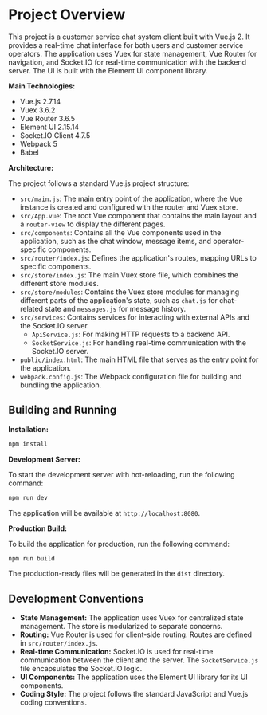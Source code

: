 
# Project Overview

This project is a customer service chat system client built with Vue.js 2. It provides a real-time chat interface for both users and customer service operators. The application uses Vuex for state management, Vue Router for navigation, and Socket.IO for real-time communication with the backend server. The UI is built with the Element UI component library.

**Main Technologies:**

*   Vue.js 2.7.14
*   Vuex 3.6.2
*   Vue Router 3.6.5
*   Element UI 2.15.14
*   Socket.IO Client 4.7.5
*   Webpack 5
*   Babel

**Architecture:**

The project follows a standard Vue.js project structure:

*   `src/main.js`: The main entry point of the application, where the Vue instance is created and configured with the router and Vuex store.
*   `src/App.vue`: The root Vue component that contains the main layout and a `router-view` to display the different pages.
*   `src/components`: Contains all the Vue components used in the application, such as the chat window, message items, and operator-specific components.
*   `src/router/index.js`: Defines the application's routes, mapping URLs to specific components.
*   `src/store/index.js`: The main Vuex store file, which combines the different store modules.
*   `src/store/modules`: Contains the Vuex store modules for managing different parts of the application's state, such as `chat.js` for chat-related state and `messages.js` for message history.
*   `src/services`: Contains services for interacting with external APIs and the Socket.IO server.
    *   `ApiService.js`: For making HTTP requests to a backend API.
    *   `SocketService.js`: For handling real-time communication with the Socket.IO server.
*   `public/index.html`: The main HTML file that serves as the entry point for the application.
*   `webpack.config.js`: The Webpack configuration file for building and bundling the application.

## Building and Running

**Installation:**

```bash
npm install
```

**Development Server:**

To start the development server with hot-reloading, run the following command:

```bash
npm run dev
```

The application will be available at `http://localhost:8080`.

**Production Build:**

To build the application for production, run the following command:

```bash
npm run build
```

The production-ready files will be generated in the `dist` directory.

## Development Conventions

*   **State Management:** The application uses Vuex for centralized state management. The store is modularized to separate concerns.
*   **Routing:** Vue Router is used for client-side routing. Routes are defined in `src/router/index.js`.
*   **Real-time Communication:** Socket.IO is used for real-time communication between the client and the server. The `SocketService.js` file encapsulates the Socket.IO logic.
*   **UI Components:** The application uses the Element UI library for its UI components.
*   **Coding Style:** The project follows the standard JavaScript and Vue.js coding conventions.
